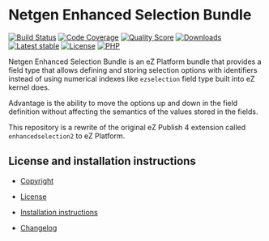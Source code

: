 Netgen Enhanced Selection Bundle
================================

[![Build Status](https://img.shields.io/travis/netgen/NetgenEnhancedSelectionBundle.svg?style=flat-square)](https://travis-ci.org/netgen/NetgenEnhancedSelectionBundle)
[![Code Coverage](https://img.shields.io/codecov/c/github/netgen/NetgenEnhancedSelectionBundle.svg?style=flat-square)](https://codecov.io/gh/netgen/NetgenEnhancedSelectionBundle)
[![Quality Score](https://img.shields.io/scrutinizer/g/netgen/NetgenEnhancedSelectionBundle.svg?style=flat-square)](https://scrutinizer-ci.com/g/netgen/NetgenEnhancedSelectionBundle)
[![Downloads](https://img.shields.io/packagist/dt/netgen/enhanced-selection-bundle.svg?style=flat-square)](https://packagist.org/packages/netgen/enhanced-selection-bundle)
[![Latest stable](https://img.shields.io/packagist/v/netgen/enhanced-selection-bundle.svg?style=flat-square)](https://packagist.org/packages/netgen/enhanced-selection-bundle)
[![License](https://img.shields.io/github/license/netgen/NetgenEnhancedSelectionBundle.svg?style=flat-square)](LICENSE)
[![PHP](https://img.shields.io/badge/php-%3E%3D%205.6-8892BF.svg?style=flat-square)](https://secure.php.net/)

Netgen Enhanced Selection Bundle is an eZ Platform bundle that provides a
field type that allows defining and storing selection options with identifiers
instead of using numerical indexes like `ezselection` field type built into
eZ kernel does.

Advantage is the ability to move the options up and down in the field definition
without affecting the semantics of the values stored in the fields.

This repository is a rewrite of the original eZ Publish 4 extension called
`enhancedselection2` to eZ Platform.

License and installation instructions
-------------------------------------

* [Copyright](COPYRIGHT)

* [License](LICENSE)

* [Installation instructions](bundle/Resources/doc/INSTALL.md)

* [Changelog](bundle/Resources/doc/CHANGELOG.md)
